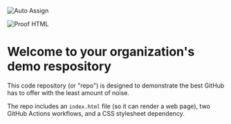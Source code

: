 ![Auto Assign](https://github.com/byteverse888/demo-repository/actions/workflows/auto-assign.yml/badge.svg)

![Proof HTML](https://github.com/byteverse888/demo-repository/actions/workflows/proof-html.yml/badge.svg)

# Welcome to your organization's demo respository
This code repository (or "repo") is designed to demonstrate the best GitHub has to offer with the least amount of noise.

The repo includes an `index.html` file (so it can render a web page), two GitHub Actions workflows, and a CSS stylesheet dependency.
